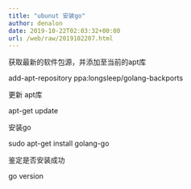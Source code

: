 ```yaml
---
title: "ubunut 安装go"
author: denalon
date: 2019-10-22T02:03:32+00:00
url: /web/raw/2019102207.html
---
```



获取最新的软件包源，并添加至当前的apt库
  
add-apt-repository ppa:longsleep/golang-backports

更新 apt库
  
apt-get update

安装go
  
sudo apt-get install golang-go

鉴定是否安装成功
  
go version